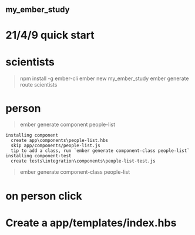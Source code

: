 ## my_ember_study
# 21/4/9 quick start
# scientists
> npm install -g ember-cli
> ember new my_ember_study
> ember generate route scientists

# person
> ember generate component people-list
```shell
installing component
  create app\components\people-list.hbs
  skip app/components/people-list.js
  tip to add a class, run `ember generate component-class people-list`
installing component-test
  create tests\integration\components\people-list-test.js
```
> ember generate component-class people-list

# on person click

# Create a app/templates/index.hbs
